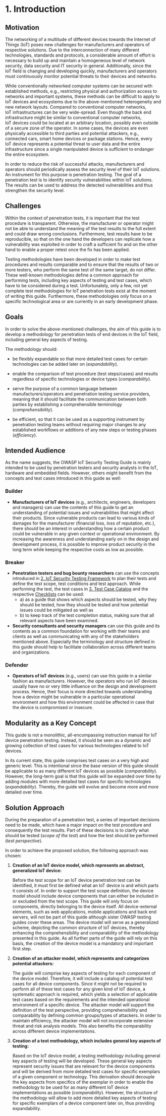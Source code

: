 # 1. Introduction

## Motivation

The networking of a multitude of different devices towards the Internet of Things (IoT) poses new challenges for manufacturers and operators of respective solutions. Due to the interconnection of many different technologies, standards and protocols, a considerable amount of effort is necessary to build up and maintain a homogeneous level of network security, data security and IT security in general. Additionally, since the IoT field is changing and developing quickly, manufacturers and operators must continuously monitor potential threats to their devices and networks.

While conventionally networked computer systems can be secured with established methods, e.g., restricting physical and authorization access to networks and important systems, these methods can be difficult to apply to IoT devices and ecosystems due to the above-mentioned heterogeneity and new network layouts. Compared to conventional computer networks, IoT infrastructures can be very wide-spread. Even though the back end infrastructure might be similar to conventional computer networks, IoT devices could be located at an arbitrary location, possibly even outside of a secure zone of the operator. In some cases, the devices are even physically accessible to third parties and potential attackers, e.g., connected cars, smart home devices or package stations. Hence, every IoT device represents a potential threat to user data and the entire infrastructure since a single manipulated device is sufficient to endanger the entire ecosystem.

In order to reduce the risk of successful attacks, manufacturers and operators should periodically assess the security level of their IoT solutions. An instrument for this purpose is penetration testing. The goal of a penetration test is to identify security vulnerabilities within IoT solutions. The results can be used to address the detected vulnerabilities and thus strengthen the security level.



## Challenges

Within the context of penetration tests, it is important that the test procedure is transparent. Otherwise, the manufacturer or operator might not be able to understand the meaning of the test results to the full extent and could draw wrong conclusions. Furthermore, test results have to be reproducible, so that on the one hand the developers can replicate how a vulnerability was exploited in order to craft a sufficient fix and on the other hand to enable a proper retest once the fix has been applied.

Testing methodologies have been developed in order to make test procedures and results comparable and to ensure that the results of two or more testers, who perform the same test of the same target, do not differ. These well-known methodologies define a common approach for performing tests, including key aspects of testing and test cases, which have to be considered during a test. Unfortunately, only a few, not yet complete test methodologies for IoT penetration tests exist at the moment of writing this guide. Furthermore, these methodologies only focus on a specific technological area or are currently in an early development phase.



## Goals

In order to solve the above-mentioned challenges, the aim of this guide is to develop a methodology for penetration tests of end devices in the IoT field, including general key aspects of testing.

The methodology should:

-   be flexibly expandable so that more detailed test cases for certain technologies can be added later on (*expandability*).
    
-   enable the comparison of test procedure (test steps/cases) and results regardless of specific technologies or device types (*comparability*).
    
-   serve the purpose of a common language between manufacturers/operators and penetration testing service providers, meaning that it should facilitate the communication between both parties by establishing a comprehensible terminology (*comprehensibility*).

-   be efficient, so that it can be used as a supporting instrument by penetration testing teams without requiring major changes to any established workflows or additions of any new steps or testing phases (*efficiency*).



## Intended Audience

As the name suggests, the OWASP IoT Security Testing Guide is mainly intended to be used by penetration testers and security analysts in the IoT, hardware and embedded fields. However, others might benefit from the concepts and test cases introduced in this guide as well:

### **Builder**

- **Manufacturers of IoT devices** (e.g., architects, engineers, developers and managers) can use the contents of this guide to get an understanding of potential issues and vulnerabilities that might affect their products. Since vulnerable products can lead to various kinds of damages for the manufacturer (financial loss, loss of reputation, etc.), there should be an interest in understanding how a certain product could be vulnerable in any given context or operational environment. By increasing the awareness and understanding early on in the design and development process, it is possible to improve product security in the long term while keeping the respective costs as low as possible.
### **Breaker**

- **Penetration testers and bug bounty researchers** can use the concepts introduced in [2. IoT Security Testing Framework](../02_framework/README.md) to plan their tests and define the test scope, test conditions and test approach. While performing the test, the test cases in [3. Test Case Catalog](../03_test_cases/README.md) and the respective [Checklists](../../checklists) can be used:
  - a) as a guide that shows which aspects should be tested, why they should be tested, how they should be tested and how potential issues could be mitigated as well as
  - b) to  keep track of the test completion status, making sure that all relevant aspects have been examined.
- **Security consultants and security managers** can use this guide and its contents as a common foundation for working with their teams and clients as well as communicating with any of the stakeholders mentioned above. Especially the terminology and structure defined in this guide should help to facilitate collaboration across different teams and organizations.
### **Defender**

- **Operators of IoT devices** (e.g., users) can use this guide in a similar fashion as manufacturers. However, the operators who run IoT devices usually have no or very little influence on the design and development process. Hence, their focus is more directed towards understanding how a device might be vulnerable in a particular operational environment and how this environment could be affected in case that the device is compromised or insecure.



## Modularity as a Key Concept

This guide is not a monolithic, all-encompassing instruction manual for IoT device penetration testing. Instead, it should be seen as a dynamic and growing collection of test cases for various technologies related to IoT devices.

In its current state, this guide comprises test cases on a very high and generic level. This is intentional since the base version of this guide should be applicable to as many different IoT devices as possible (*comparability*). However, the long-term goal is that this guide will be expanded over time by adding modules with more detailed test cases for specific technologies (*expandability*). Thereby, the guide will evolve and become more and more detailed over time.



## Solution Approach

During the preparation of a penetration test, a series of important decisions need to be made, which have a major impact on the test procedure and consequently the test results. Part of these decisions is to clarify what should be tested (*scope of the test*) and how the test should be performed (*test perspective*).

In order to achieve the proposed solution, the following approach was chosen:

1. **Creation of an IoT device model, which represents an abstract, generalized IoT device:** 

   Before the test scope for an IoT device penetration test can be identified, it must first be defined what an IoT device is and which parts it consists of. In order to support the test scope definition, the device model should include device components that can either be included in or excluded from the test scope. This guide will only focus on components, directly belonging to the device itself. All device-external elements, such as web applications, mobile applications and back end servers, will not be part of this guide although sister OWASP testing guides cover these areas. The device model will serve as a generalized scheme, depicting the common structure of IoT devices, thereby enhancing the comprehensibility and comparability of the methodology presented in this guide. As all further parts of the guide will rely on this basis, the creation of the device model is a mandatory and important first step.

2. **Creation of an attacker model, which represents and categorizes potential attackers:** 

   The guide will comprise key aspects of testing for each component of the device model. Therefore, it will include a catalog of potential test cases for all device components. Since it might not be required to perform all of these test cases for any given kind of IoT device, a systematic approach is required, which yields a selection of applicable test cases based on the requirements and the intended operational environment of a specific device. The attacker model will support the definition of the test perspective, providing comprehensibility and comparability by defining common groups/types of attackers. In order to maintain efficiency, the attacker model will not incorporate extensive threat and risk analysis models. This also  benefits the comparability across different device implementations.

3. **Creation of a test methodology, which includes general key aspects of testing:** 

   Based on the IoT device model, a testing methodology including general key aspects of testing will be developed. These general key aspects represent security issues that are relevant for the device components and will be derived from more detailed test cases for specific exemplars of a given component or technology. This derivation should decouple the key aspects from specifics of the exemplar in order to enable the methodology to be used for as many different IoT device implementations as possible (*comparability*). However, the structure of the methodology will allow to add more detailed key aspects of testing for specific exemplars of a device component later on, thus providing expandability.
   

